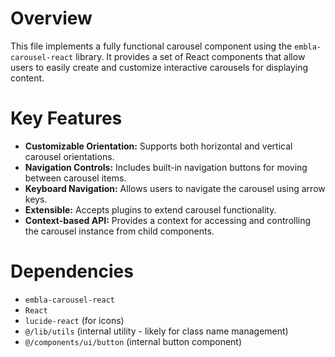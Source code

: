 # Overview

This file implements a fully functional carousel component using the `embla-carousel-react` library. It provides a set of React components that allow users to easily create and customize interactive carousels for displaying content.

# Key Features

-   **Customizable Orientation:** Supports both horizontal and vertical carousel orientations.
-   **Navigation Controls:** Includes built-in navigation buttons for moving between carousel items.
-   **Keyboard Navigation:** Allows users to navigate the carousel using arrow keys.
-   **Extensible:**  Accepts plugins to extend carousel functionality.
-   **Context-based API:** Provides a context for accessing and controlling the carousel instance from child components.

# Dependencies

-   `embla-carousel-react`
-   `React`
-   `lucide-react` (for icons)
-   `@/lib/utils` (internal utility - likely for class name management)
-   `@/components/ui/button` (internal button component)
